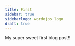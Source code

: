 ```yaml
---
title: First
sidebar: true
sidebarlogo: wordojos_logo
draft: true
---
```


My super sweet first blog post!!
